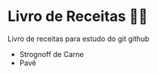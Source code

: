 # Livro de Receitas :man_cook:

Livro de receitas para estudo do git github

- Strognoff de Carne
- Pavê
